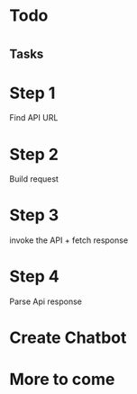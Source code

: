 # Todo
#
## Tasks

# Step 1 
Find API URL
# Step 2
Build request 
# Step 3
invoke the API + fetch response
# Step 4
Parse Api response

# Create Chatbot

# More to come